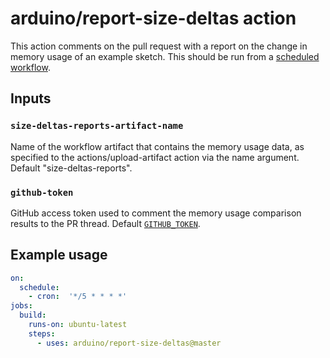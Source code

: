 # arduino/report-size-deltas action

This action comments on the pull request with a report on the change in memory usage of an example sketch. This should be run from a [scheduled workflow](https://help.github.com/en/actions/reference/workflow-syntax-for-github-actions#onschedule).

## Inputs

### `size-deltas-reports-artifact-name`

Name of the workflow artifact that contains the memory usage data, as specified to the actions/upload-artifact action via the name argument. Default "size-deltas-reports".

### `github-token`

GitHub access token used to comment the memory usage comparison results to the PR thread. Default [`GITHUB_TOKEN`](https://help.github.com/en/actions/configuring-and-managing-workflows/authenticating-with-the-github_token).

## Example usage

```yaml
on:
  schedule:
    - cron:  '*/5 * * * *'
jobs:
  build:
    runs-on: ubuntu-latest
    steps:
      - uses: arduino/report-size-deltas@master
```

